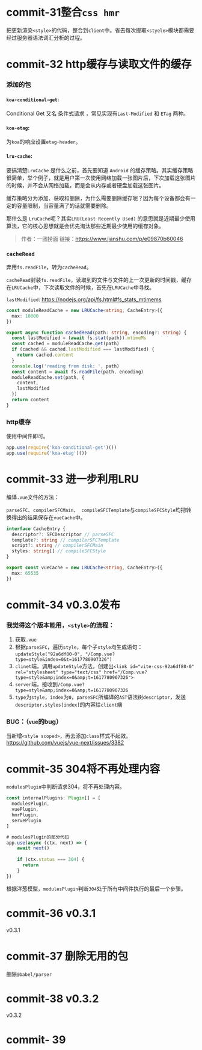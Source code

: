 # commit-31整合```css hmr```

把更新渲染```<style>```的代码，整合到```client```中。省去每次提取```<styele>```模块都需要经过服务器语法词汇分析的过程。

# commit-32 http缓存与读取文件的缓存

### 添加的包

#### ```koa-conditional-get```:

Conditional Get 又名 条件式请求 ，常见实现有```Last-Modified``` 和 ```ETag``` 两种。

#### ```koa-etag```:

为```koa```的响应设置```etag-header```。

#### ```lru-cache```:

要搞清楚```LruCache``` 是什么之前，首先要知道 ```Android``` 的缓存策略。其实缓存策略很简单，举个例子，就是用户第一次使用网络加载一张图片后，下次加载这张图片的时候，并不会从网络加载，而是会从内存或者硬盘加载这张图片。

缓存策略分为添加、获取和删除，为什么需要删除缓存呢？因为每个设备都会有一定的容量限制，当容量满了的话就需要删除。

那什么是 ```LruCache```呢？其实```LRU(Least Recently Used)``` 的意思就是近期最少使用算法，它的核心思想就是会优先淘汰那些近期最少使用的缓存对象。

> 作者：一团捞面
> 链接：https://www.jianshu.com/p/e09870b60046



### ```cacheRead```

弃用```fs.readFile```，转为```cacheRead```。

```cacheRead```封装```fs.readFile```，读取到的文件与文件的上一次更新的时间戳，缓存在```LRUCache```中，下次读取文件的时候，首先在```LRUCache```中寻找。

```lastModified```: https://nodejs.org/api/fs.html#fs_stats_mtimems

```typescript
const moduleReadCache = new LRUCache<string, CacheEntry>({
  max: 10000
})

export async function cachedRead(path: string, encoding?: string) {
  const lastModified = (await fs.stat(path)).mtimeMs
  const cached = moduleReadCache.get(path)
  if (cached && cached.lastModified === lastModified) {
    return cached.content
  }
  console.log('reading from disk: ', path)
  const content = await fs.readFile(path, encoding)
  moduleReadCache.set(path, {
    content,
    lastModified
  })
  return content
}
```

### http缓存

使用中间件即可。

```typescript
app.use(require('koa-conditional-get')())
app.use(require('koa-etag')())
```

# commit-33 进一步利用LRU

编译```.vue```文件的方法：

```parseSFC```、```compilerSFCMain```、``` compileSFCTemplate```与```compileSFCStyle```均把转换得出的结果保存在```vueCache```中。

```typescript
interface CacheEntry {
  descriptor?: SFCDescriptor // parseSFC
  template?: string // compilerSFCTemplate
  script?: string // compilerSFCMain
  styles: string[] // compileSFCStyle
}

export const vueCache = new LRUCache<string, CacheEntry>({
  max: 65535
})
```

# commit-34 v0.3.0发布

### 我觉得这个版本能用，```<style>```的流程：

1. 获取```.vue```
2. 根据```parseSFC```，遍历```style```，每个子```style```均生成语句：```updateStyle("92a6df80-0", "/Comp.vue?type=style&index=0&t=1617780907326")```
3. ```clinet```端，调用```updateStyle```方法，创建出```<link id="vite-css-92a6df80-0" rel="stylesheet" type="text/css" href="/Comp.vue?type=style&amp;index=0&amp;t=1617780907326">```
4. ```server```端，接收到```/Comp.vue?type=style&amp;index=0&amp;t=1617780907326```
5. ```type```为```style```，```index```为```0```，```parseSFC```所编译的```AST```语法树```descriptor```，发送```descriptor.styles[index]```的内容给```client```端

### BUG：（```vue```的bug）

当新增```<style scoped>```，再去添加```class```样式不起效。
https://github.com/vuejs/vue-next/issues/3382

# commit-35 304将不再处理内容

```modulesPlugin```中判断请求304，将不再处理内容。

```typescript
const internalPlugins: Plugin[] = [
  modulesPlugin,
  vuePlugin,
  hmrPlugin,
  servePlugin
]

# modulesPlugin的部分代码
app.use(async (ctx, next) => {
    await next()
    
    if (ctx.status === 304) {
      return
    }
})
```

根据洋葱模型，```modulesPlugin```判断```304```处于所有中间件执行的最后一个步骤。

# commit-36 v0.3.1

v0.3.1

# commit-37 删除无用的包

删除```@babel/parser```

# commit-38 v0.3.2

v0.3.2

# commit- 39

